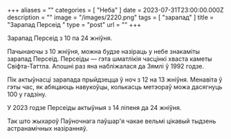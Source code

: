 +++
aliases = ""
categories = [ "Неба" ]
date = 2023-07-31T23:00:00.000Z
description = ""
image = "/images/2220.png"
tags = [ "зарапад" ]
title = "Зарапад Персеід "
type = "post"
url = ""
+++

Зарапад Персеід з 10 па 24 жніўня.

Пачынаючы з 10 жніўня, можна будзе назіраць у небе знакаміты зарапад Персеід. Персеіды — гэта шматлікія часцінкі хваста каметы Свіфта-Таттла. Апошні раз яна набліжалася да Зямлі ў 1992 годзе.

Пік актыўнасці зарапада прыйдзецца ў ноч з 12 на 13 жніўня. Менавіта ў гэты час, як абяцаюць навукоўцы, колькасць метэораў можа дасягнуць 100 у гадзіну.

У 2023 годзе Персеіды актыўныя з 14 ліпеня да 24 жніўня.

Так што жыхароў Паўночнага паўшар'я чакае вельмi цікавый тыдзень астранамічных назіранняў.
